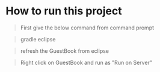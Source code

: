
# How to run this project


> First give the below command from command prompt   

> gradle eclipse   

> refresh the GuestBook from eclipse

> Right click on GuestBook and run as "Run on Server"